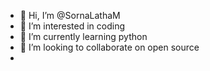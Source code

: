 - 👋 Hi, I’m @SornaLathaM
- 👀 I’m interested in coding 
- 🌱 I’m currently learning python
- 💞️ I’m looking to collaborate on open source 
- 

<!---
SornaLathaM/SornaLathaM is a ✨ special ✨ repository because its `README.md` (this file) appears on your GitHub profile.
You can click the Preview link to take a look at your changes.
--->
